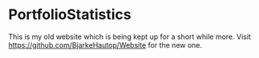 # PortfolioStatistics

This is my old website which is being kept up for a short while more. Visit https://github.com/BjarkeHautop/Website for the new one.
